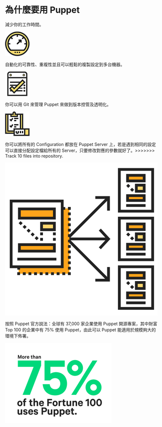 # 為什麼要用 Puppet

減少你的工作時間。

![puppet-speed](/assets/images/puppet-speed.png)

自動化的可靠性、重複性並且可以輕鬆的複製設定到多台機器。

![puppet-file-checkmark](/assets/images/puppet-file-checkmark.png)

你可以用 Git 來管理 Puppet 來做到版本控管及透明化。

![puppet-audtability](/assets/images/puppet-audtability.png)


你可以將所有的 Configuration 都放在 Puppet Server 上，若是遇到相同的設定可以直接分配設定檔給所有的 Server，只要修改對應的參數就好了。>>>>>>> Track 10 files into repository.

![puppet-capabilities](/assets/images/capabilities.png)

按照 Puppet 官方說法：全球有 37,000 家企業使用 Puppet 開源專案，其中財富 Top 100 的企業中有 75% 使用 Puppet，由此可以 Puppet 能適用於規模夠大的環境下佈署。 

![puppet-fortune-100-use-puppet](/assets/images/fortune-100-use-puppet.png)



